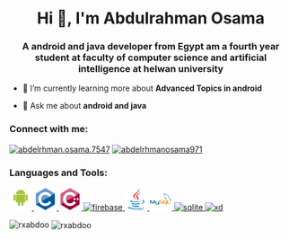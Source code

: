 <h1 align="center">Hi 👋, I'm Abdulrahman Osama</h1>
<h3 align="center">A android and java developer from Egypt am a fourth year student at faculty of computer science and artificial intelligence at helwan university</h3>

- 🌱 I’m currently learning more about **Advanced Topics in android**

- 💬 Ask me about **android and java**

<h3 align="left">Connect with me:</h3>
<p align="left">
<a href="https://fb.com/abdelrhman.osama.7547" target="blank"><img align="center" src="https://raw.githubusercontent.com/rahuldkjain/github-profile-readme-generator/master/src/images/icons/Social/facebook.svg" alt="abdelrhman.osama.7547" height="30" width="40" /></a>
<a href="https://codeforces.com/profile/abdelrhmanosama971" target="blank"><img align="center" src="https://cdn.jsdelivr.net/npm/simple-icons@3.0.1/icons/codeforces.svg" alt="abdelrhmanosama971" height="30" width="40" /></a>
</p>

<h3 align="left">Languages and Tools:</h3>
<p align="left"> <a href="https://developer.android.com" target="_blank"> <img src="https://raw.githubusercontent.com/devicons/devicon/master/icons/android/android-original-wordmark.svg" alt="android" width="40" height="40"/> </a> <a href="https://www.cprogramming.com/" target="_blank"> <img src="https://raw.githubusercontent.com/devicons/devicon/master/icons/c/c-original.svg" alt="c" width="40" height="40"/> </a> <a href="https://www.w3schools.com/cpp/" target="_blank"> <img src="https://raw.githubusercontent.com/devicons/devicon/master/icons/cplusplus/cplusplus-original.svg" alt="cplusplus" width="40" height="40"/> </a> <a href="https://firebase.google.com/" target="_blank"> <img src="https://www.vectorlogo.zone/logos/firebase/firebase-icon.svg" alt="firebase" width="40" height="40"/> </a> <a href="https://www.java.com" target="_blank"> <img src="https://raw.githubusercontent.com/devicons/devicon/master/icons/java/java-original.svg" alt="java" width="40" height="40"/> </a> <a href="https://www.mysql.com/" target="_blank"> <img src="https://raw.githubusercontent.com/devicons/devicon/master/icons/mysql/mysql-original-wordmark.svg" alt="mysql" width="40" height="40"/> </a> <a href="https://www.sqlite.org/" target="_blank"> <img src="https://www.vectorlogo.zone/logos/sqlite/sqlite-icon.svg" alt="sqlite" width="40" height="40"/> </a> <a href="https://www.adobe.com/products/xd.html" target="_blank"> <img src="https://cdn.worldvectorlogo.com/logos/adobe-xd.svg" alt="xd" width="40" height="40"/> </a> </p>

<p><img align="left" src="https://github-readme-stats.vercel.app/api/top-langs?username=rxabdoo&show_icons=true&locale=en&layout=compact" alt="rxabdoo" /></p>

<p>&nbsp;<img align="center" src="https://github-readme-stats.vercel.app/api?username=rxabdoo&show_icons=true&locale=en" alt="rxabdoo" /></p>
